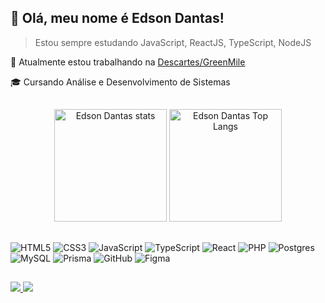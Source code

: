 ## 🚀 Olá, meu nome é <strong>Edson Dantas!</strong>

>  Estou sempre estudando JavaScript, ReactJS, TypeScript, NodeJS

🔭 Atualmente estou trabalhando na [Descartes/GreenMile](https://greenmile.com/)

🎓 Cursando Análise e Desenvolvimento de Sistemas

##

<div align="center">
<img height="180em" src="https://github-readme-stats.vercel.app/api?username=edson-dantass&show_icons=true&theme=tokyonight" alt="Edson Dantas stats"/>
<img height="180em" src="https://github-readme-stats.vercel.app/api/top-langs/?username=edson-dantass&layout=compact&theme=tokyonight" alt="Edson Dantas Top Langs"/>
 </div>

## 

![HTML5](https://img.shields.io/badge/html5-%23E34F26.svg?style=for-the-badge&logo=html5&logoColor=white)
![CSS3](https://img.shields.io/badge/css3-%231572B6.svg?style=for-the-badge&logo=css3&logoColor=white)
![JavaScript](https://img.shields.io/badge/javascript-%23323330.svg?style=for-the-badge&logo=javascript&logoColor=%23F7DF1E)
![TypeScript](https://img.shields.io/badge/typescript-%23007ACC.svg?style=for-the-badge&logo=typescript&logoColor=white)
![React](https://img.shields.io/badge/react-%2320232a.svg?style=for-the-badge&logo=react&logoColor=%2361DAFB)
![PHP](https://img.shields.io/badge/php-%23777BB4.svg?style=for-the-badge&logo=php&logoColor=white)
![Postgres](https://img.shields.io/badge/postgres-%23316192.svg?style=for-the-badge&logo=postgresql&logoColor=white)
![MySQL](https://img.shields.io/badge/mysql-%2300f.svg?style=for-the-badge&logo=mysql&logoColor=white)
![Prisma](https://img.shields.io/badge/Prisma-3982CE?style=for-the-badge&logo=Prisma&logoColor=white)
![GitHub](https://img.shields.io/badge/github-%23121011.svg?style=for-the-badge&logo=github&logoColor=white)
![Figma](https://img.shields.io/badge/figma-%23F24E1E.svg?style=for-the-badge&logo=figma&logoColor=white)

##

<a href="https://www.linkedin.com/in/edson-dantas-a29846209/" target="_blank">
 <img src="![LinkedIn](https://img.shields.io/badge/linkedin-%230077B5.svg?style=for-the-badge&logo=linkedin&logoColor=white)" />
</a>
<a href="https://instagram.com/edson.dantass?igshid=YmMyMTA2M2Y=" target="_blank">
 <img src="![Instagram](https://img.shields.io/badge/Instagram-%23E4405F.svg?style=for-the-badge&logo=Instagram&logoColor=white)" />
</a>
 
